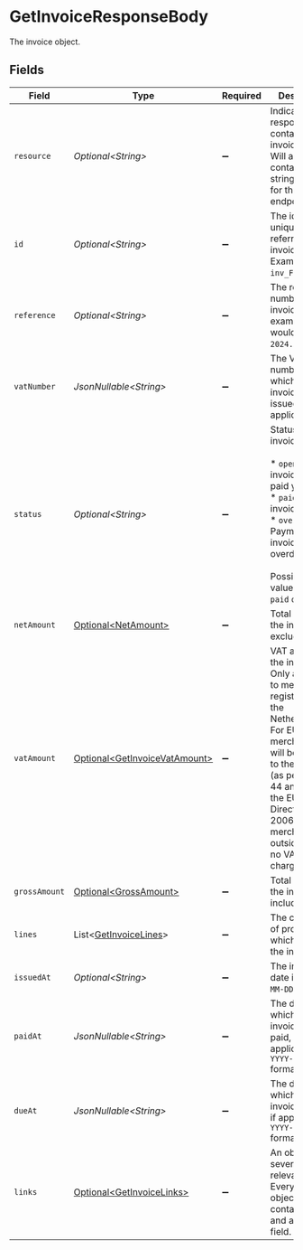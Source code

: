# GetInvoiceResponseBody

The invoice object.


## Fields

| Field                                                                                                                                                                                                                                                             | Type                                                                                                                                                                                                                                                              | Required                                                                                                                                                                                                                                                          | Description                                                                                                                                                                                                                                                       |
| ----------------------------------------------------------------------------------------------------------------------------------------------------------------------------------------------------------------------------------------------------------------- | ----------------------------------------------------------------------------------------------------------------------------------------------------------------------------------------------------------------------------------------------------------------- | ----------------------------------------------------------------------------------------------------------------------------------------------------------------------------------------------------------------------------------------------------------------- | ----------------------------------------------------------------------------------------------------------------------------------------------------------------------------------------------------------------------------------------------------------------- |
| `resource`                                                                                                                                                                                                                                                        | *Optional\<String>*                                                                                                                                                                                                                                               | :heavy_minus_sign:                                                                                                                                                                                                                                                | Indicates the response contains an invoice object. Will always contain the string `invoice` for this endpoint.                                                                                                                                                    |
| `id`                                                                                                                                                                                                                                                              | *Optional\<String>*                                                                                                                                                                                                                                               | :heavy_minus_sign:                                                                                                                                                                                                                                                | The identifier uniquely referring to this invoice. Example: `inv_FrvewDA3Pr`.                                                                                                                                                                                     |
| `reference`                                                                                                                                                                                                                                                       | *Optional\<String>*                                                                                                                                                                                                                                               | :heavy_minus_sign:                                                                                                                                                                                                                                                | The reference number of the invoice. An example value would be: `2024.10000`.                                                                                                                                                                                     |
| `vatNumber`                                                                                                                                                                                                                                                       | *JsonNullable\<String>*                                                                                                                                                                                                                                           | :heavy_minus_sign:                                                                                                                                                                                                                                                | The VAT number to which the invoice was issued to, if applicable.                                                                                                                                                                                                 |
| `status`                                                                                                                                                                                                                                                          | *Optional\<String>*                                                                                                                                                                                                                                               | :heavy_minus_sign:                                                                                                                                                                                                                                                | Status of the invoice.<br/><br/>* `open` — The invoice is not paid yet.<br/>* `paid` — The invoice is paid.<br/>* `overdue` — Payment of the invoice is overdue.<br/><br/>Possible values: `open` `paid` `overdue`                                                |
| `netAmount`                                                                                                                                                                                                                                                       | [Optional\<NetAmount>](../../models/operations/NetAmount.md)                                                                                                                                                                                                      | :heavy_minus_sign:                                                                                                                                                                                                                                                | Total amount of the invoice, excluding VAT.                                                                                                                                                                                                                       |
| `vatAmount`                                                                                                                                                                                                                                                       | [Optional\<GetInvoiceVatAmount>](../../models/operations/GetInvoiceVatAmount.md)                                                                                                                                                                                  | :heavy_minus_sign:                                                                                                                                                                                                                                                | VAT amount of the invoice. Only applicable to merchants registered in the Netherlands. For EU merchants, VAT will be shifted to the recipient (as per article 44 and 196 in the EU VAT Directive 2006/112). For merchants outside the EU, no VAT will be charged. |
| `grossAmount`                                                                                                                                                                                                                                                     | [Optional\<GrossAmount>](../../models/operations/GrossAmount.md)                                                                                                                                                                                                  | :heavy_minus_sign:                                                                                                                                                                                                                                                | Total amount of the invoice, including VAT.                                                                                                                                                                                                                       |
| `lines`                                                                                                                                                                                                                                                           | List\<[GetInvoiceLines](../../models/operations/GetInvoiceLines.md)>                                                                                                                                                                                              | :heavy_minus_sign:                                                                                                                                                                                                                                                | The collection of products which make up the invoice.                                                                                                                                                                                                             |
| `issuedAt`                                                                                                                                                                                                                                                        | *Optional\<String>*                                                                                                                                                                                                                                               | :heavy_minus_sign:                                                                                                                                                                                                                                                | The invoice date in `YYYY-MM-DD` format.                                                                                                                                                                                                                          |
| `paidAt`                                                                                                                                                                                                                                                          | *JsonNullable\<String>*                                                                                                                                                                                                                                           | :heavy_minus_sign:                                                                                                                                                                                                                                                | The date on which the invoice was paid, if applicable, in `YYYY-MM-DD` format.                                                                                                                                                                                    |
| `dueAt`                                                                                                                                                                                                                                                           | *JsonNullable\<String>*                                                                                                                                                                                                                                           | :heavy_minus_sign:                                                                                                                                                                                                                                                | The date on which the invoice is due, if applicable, in `YYYY-MM-DD` format.                                                                                                                                                                                      |
| `links`                                                                                                                                                                                                                                                           | [Optional\<GetInvoiceLinks>](../../models/operations/GetInvoiceLinks.md)                                                                                                                                                                                          | :heavy_minus_sign:                                                                                                                                                                                                                                                | An object with several relevant URLs. Every URL object will contain an `href` and a `type` field.                                                                                                                                                                 |